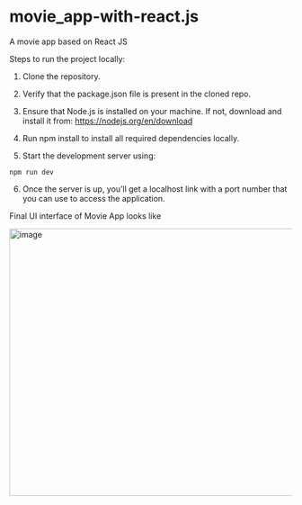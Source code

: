 # movie_app-with-react.js
A movie app based on React JS

Steps to run the project locally:

1) Clone the repository.

2) Verify that the package.json file is present in the cloned repo.

3) Ensure that Node.js is installed on your machine. If not, download and install it from: https://nodejs.org/en/download

4) Run npm install to install all required dependencies locally.

5) Start the development server using:

`npm run dev`

6) Once the server is up, you’ll get a localhost link with a port number that you can use to access the application.


Final UI interface of Movie App looks like

<img width="936" height="475" alt="image" src="https://github.com/user-attachments/assets/a1f393b0-14ae-4f7d-ac29-826f6a644441" />
